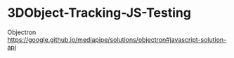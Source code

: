 # 3DObject-Tracking-JS-Testing
Objectron
https://google.github.io/mediapipe/solutions/objectron#javascript-solution-api
